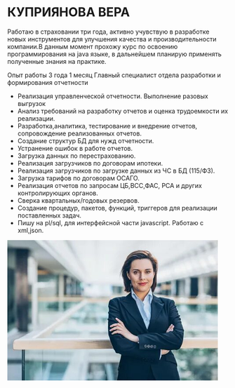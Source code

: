 # КУПРИЯНОВА ВЕРА

Работаю в страховании три года, активно учувствую в разработке новых инструментов для улучшения качества и производительности компании.В данным момент прохожу курс по освоению программирования на java языке, в дальнейшем планирую применять полученные знания на практике.

Опыт работы 3 года 1 месяц	Главный специалист отдела разработки и формирования отчетности
- Реализация управленческой отчетности. Выполнение разовых выгрузок
- Анализ требований на разработку отчетов и оценка трудоемкости их реализации.
- Разработка,аналитика, тестирование и внедрение отчетов, сопровождение реализованных отчетов.
- Создание структур БД для нужд отчетности.
- Устранение ошибок в работе отчетов.
- Загрузка данных по перестрахованию.
- Реализация загрузчиков по договорам ипотеки.
- Реализация загрузчиков по загрузке данных из ЧС в БД (115/ФЗ).
- Загрузка тарифов по договорам ОСАГО.
- Реализация отчетов по запросам ЦБ,ВСС,ФАС, РСА и других контролирующих органов.
- Сверка квартальных/годовых резервов.
- Создание процедур, пакетов, функций, триггеров для реализации поставленных задач.
- Пишу на pl/sql, для интерфейсной части javascript. Работаю с xml,json.

![foto](img/foto.jpg)
